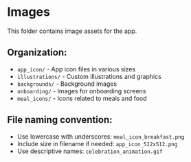 # Images

This folder contains image assets for the app.

## Organization:
- `app_icon/` - App icon files in various sizes
- `illustrations/` - Custom illustrations and graphics
- `backgrounds/` - Background images
- `onboarding/` - Images for onboarding screens
- `meal_icons/` - Icons related to meals and food

## File naming convention:
- Use lowercase with underscores: `meal_icon_breakfast.png`
- Include size in filename if needed: `app_icon_512x512.png`
- Use descriptive names: `celebration_animation.gif`